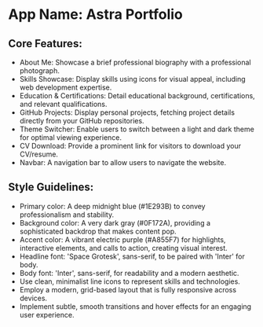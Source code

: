 # **App Name**: Astra Portfolio

## Core Features:

- About Me: Showcase a brief professional biography with a professional photograph.
- Skills Showcase: Display skills using icons for visual appeal, including web development expertise.
- Education & Certifications: Detail educational background, certifications, and relevant qualifications.
- GitHub Projects: Display personal projects, fetching project details directly from your GitHub repositories.
- Theme Switcher: Enable users to switch between a light and dark theme for optimal viewing experience.
- CV Download: Provide a prominent link for visitors to download your CV/resume.
- Navbar: A navigation bar to allow users to navigate the website.

## Style Guidelines:

- Primary color: A deep midnight blue (#1E293B) to convey professionalism and stability.
- Background color: A very dark gray (#0F172A), providing a sophisticated backdrop that makes content pop.
- Accent color: A vibrant electric purple (#A855F7) for highlights, interactive elements, and calls to action, creating visual interest.
- Headline font: 'Space Grotesk', sans-serif, to be paired with 'Inter' for body.
- Body font: 'Inter', sans-serif, for readability and a modern aesthetic.
- Use clean, minimalist line icons to represent skills and technologies.
- Employ a modern, grid-based layout that is fully responsive across devices.
- Implement subtle, smooth transitions and hover effects for an engaging user experience.